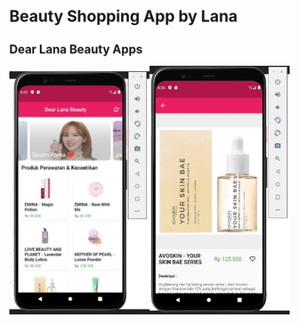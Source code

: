 # Beauty Shopping App by Lana

## Dear Lana Beauty Apps
<img src="./images/dicoding_lana1.jpeg" width="50%"><img src="./images/dicoding_lana2.jpeg" width="50%">


